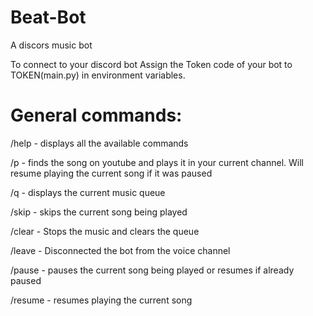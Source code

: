 # Beat-Bot
A discors music bot

To connect to your discord bot Assign the Token code of your bot to TOKEN(main.py) in environment variables.

# General commands:

/help - displays all the available commands

/p <keywords> - finds the song on youtube and plays it in your current channel. Will resume playing the current song if it was paused
  
/q - displays the current music queue
  
/skip - skips the current song being played
  
/clear - Stops the music and clears the queue
  
/leave - Disconnected the bot from the voice channel
  
/pause - pauses the current song being played or resumes if already paused
  
/resume - resumes playing the current song
  
  
